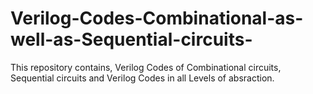 # Verilog-Codes-Combinational-as-well-as-Sequential-circuits-
This repository contains, Verilog Codes of Combinational circuits, Sequential circuits and Verilog Codes in all Levels of absraction.
